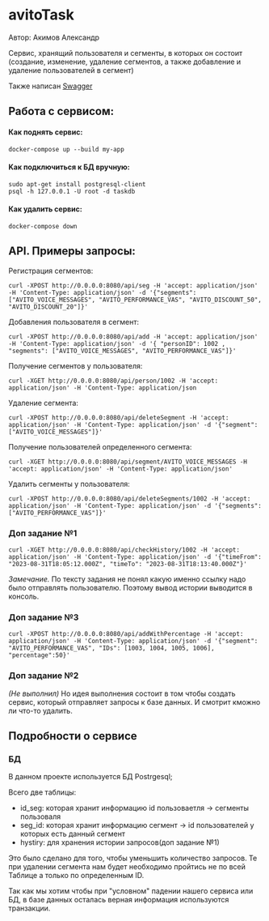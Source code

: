 # avitoTask
Автор: Акимов Александр

Cервис, хранящий пользователя и сегменты, в которых он состоит (создание, изменение, удаление сегментов, а также добавление и удаление пользователей в сегмент)

Также написан [Swagger](https://github.com/brokensm1le/avitoTask/blob/main/spec.yaml)


## Работа с сервисом:

#### Как поднять сервис:

```
docker-compose up --build my-app
```

#### Kак подключиться к БД вручную:

```
sudo apt-get install postgresql-client
psql -h 127.0.0.1 -U root -d taskdb
```

#### Как удалить сервис:

```
docker-compose down
```



## API. Примеры запросы:

Регистрация сегментов:
```
curl -XPOST http://0.0.0.0:8080/api/seg -H 'accept: application/json' -H 'Content-Type: application/json' -d '{"segments": ["AVITO_VOICE_MESSAGES", "AVITO_PERFORMANCE_VAS", "AVITO_DISCOUNT_50", "AVITO_DISCOUNT_20"]}'
```

Добавления пользователя в сегмент:
```
curl -XPOST http://0.0.0.0:8080/api/add -H 'accept: application/json' -H 'Content-Type: application/json' -d '{ "personID": 1002 , "segments": ["AVITO_VOICE_MESSAGES", "AVITO_PERFORMANCE_VAS"]}'
```

Получение сегментов у пользователя:
```
curl -XGET http://0.0.0.0:8080/api/person/1002 -H 'accept: application/json' -H 'Content-Type: application/json
```

Удаление сегмента:
```
curl -XPOST http://0.0.0.0:8080/api/deleteSegment -H 'accept: application/json' -H 'Content-Type: application/json' -d '{"segment": ["AVITO_VOICE_MESSAGES"]}'
```

Получение пользователей определенного сегмента:
```
curl -XGET http://0.0.0.0:8080/api/segment/AVITO_VOICE_MESSAGES -H 'accept: application/json' -H 'Content-Type: application/json'
```

Удалить сегменты у пользователя:

```
curl -XPOST http://0.0.0.0:8080/api/deleteSegments/1002 -H 'accept: application/json' -H 'Content-Type: application/json' -d '{"segments": ["AVITO_PERFORMANCE_VAS"]}'
```

### Доп задание №1

```
curl -XGET http://0.0.0.0:8080/api/checkHistory/1002 -H 'accept: application/json' -H 'Content-Type: application/json' -d '{"timeFrom": "2023-08-31T18:05:12.000Z", "timeTo": "2023-08-31T18:13:40.000Z"}'
```

*Замечание.* По тексту задания не понял какую именно ссылку надо было отправлять пользователю. Поэтому вывод истории выводится в консоль.


### Доп задание №3

```
curl -XPOST http://0.0.0.0:8080/api/addWithPercentage -H 'accept: application/json' -H 'Content-Type: application/json' -d '{"segment": "AVITO_PERFORMANCE_VAS", "IDs": [1003, 1004, 1005, 1006], "percentage":50}'
```

### Доп задание №2

*(Не выполнил)* Но идея выполнения состоит в том чтобы создать сервис, который отправляет запросы к базе данных. И смотрит кможно ли что-то удалить.

## Подробности о сервисе

### БД
В данном проекте используется БД Postrgesql;

Всего две таблицы:  
 - id_seg: которая хранит информацию id пользоваетля -> сегменты пользоваля
 - seg_id: которая хранит информацию сегмент -> id пользователей у которых есть данный сегмент
 - hystiry: для хранения истории запросов(доп задание №1)

Это было сделано для того, чтобы уменьшить количество запросов. Те при удалении сегмента нам будет необходимо пройтись не по всей Таблице а только по определенным ID.

Так как мы хотим чтобы при "условном" падении нашего сервиса или БД, в базе данных осталась верная информация используются транзакции.
